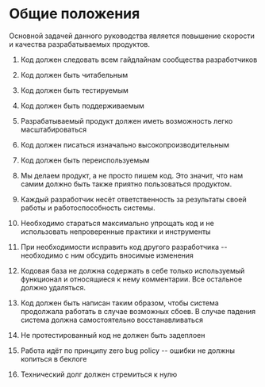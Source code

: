 # Общие положения

Основной задачей данного руководства является повышение скорости и качества разрабатываемых продуктов.

1. Код должен следовать всем гайдлайнам сообщества разработчиков

2. Код должен быть читабельным

3. Код должен быть тестируемым

4. Код должен быть поддерживаемым

5. Разрабатываемый продукт должен иметь возможность легко масштабироваться

6. Код должен писаться изначально высокопроизводительным

7. Код должен быть переиспользуемым

8. Мы делаем продукт, а не просто пишем код. Это значит, что нам самим должно быть также приятно пользоваться продуктом.

9. Каждый разработчик несёт ответственность за результаты своей работы и работоспособность системы.

10. Необходимо стараться максимально упрощать код и не использовать непроверенные практики и инструменты

11. При необходимости исправить код другого разработчика -- необходимо с ним обсудить вносимые изменения

12. Кодовая база не должна содержать в себе только используемый функционал и относящиеся к нему комментарии. Все остальное должно удаляться.

13. Код должен быть написан таким образом, чтобы система продолжала работать в случае возможных сбоев. В случае падения система должна самостоятельно восстанавливаться

14. Не протестированный код не должен быть задеплоен

15. Работа идёт по принципу zero bug policy -- ошибки не должны копиться в беклоге

16. Технический долг должен стремиться к нулю
